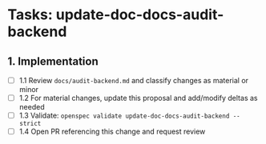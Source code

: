 # Tasks: update-doc-docs-audit-backend

## 1. Implementation

- [ ] 1.1 Review `docs/audit-backend.md` and classify changes as material or minor
- [ ] 1.2 For material changes, update this proposal and add/modify deltas as needed
- [ ] 1.3 Validate: `openspec validate update-doc-docs-audit-backend --strict`
- [ ] 1.4 Open PR referencing this change and request review
